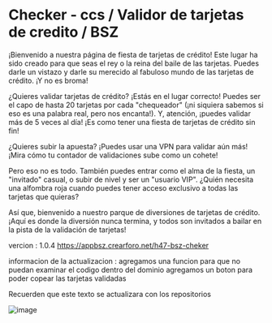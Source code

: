 # Checker - ccs / Validor de tarjetas de credito / BSZ

¡Bienvenido a nuestra página de fiesta de tarjetas de crédito! Este lugar ha sido creado para que seas el rey o la reina del baile de las tarjetas. Puedes darle un vistazo y darle su merecido al fabuloso mundo de las tarjetas de crédito. ¡Y no es broma!

¿Quieres validar tarjetas de crédito? ¡Estás en el lugar correcto! Puedes ser el capo de hasta 20 tarjetas por cada "chequeador" (¡ni siquiera sabemos si eso es una palabra real, pero nos encanta!). Y, atención, ¡puedes validar más de 5 veces al día! ¡Es como tener una fiesta de tarjetas de crédito sin fin!

¿Quieres subir la apuesta? ¡Puedes usar una VPN para validar aún más! ¡Mira cómo tu contador de validaciones sube como un cohete!

Pero eso no es todo. También puedes entrar como el alma de la fiesta, un "invitado" casual, o subir de nivel y ser un "usuario VIP". ¿Quién necesita una alfombra roja cuando puedes tener acceso exclusivo a todas las tarjetas que quieras?

Así que, bienvenido a nuestro parque de diversiones de tarjetas de crédito. ¡Aquí es donde la diversión nunca termina, y todos son invitados a bailar en la pista de la validación de tarjetas! 

vercion : 1.0.4
https://appbsz.crearforo.net/h47-bsz-cheker

informacion de la actualizacion : 
agregamos una funcion para que no puedan examinar el codigo dentro del dominio 
agregamos un boton para poder copear las tarjetas validadas 

Recuerden que este texto se actualizara con los repositorios 

![image](https://github.com/AvastrOficial/Cheker-css/assets/91764815/36f94ad6-9af9-4375-8eab-8356a70f58dc)
